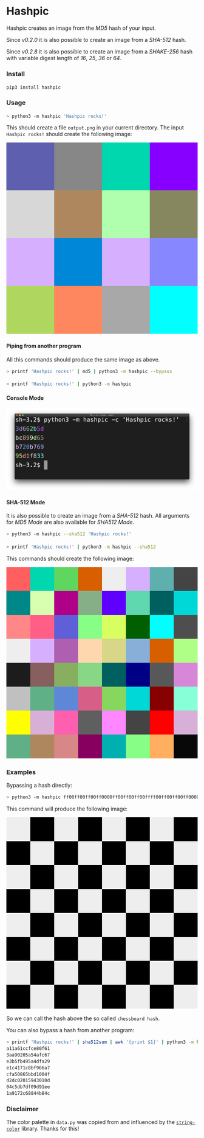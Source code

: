 # Hashpic

Hashpic creates an image from the *MD5* hash of your input.

Since _v0.2.0_ it is also possible to create an image from a *SHA-512* hash.

Since _v0.2.8_ it is also possible to create an image from a *SHAKE-256* hash with variable digest length of _16_, _25_, _36_ or _64_.

### Install

`pip3 install hashpic`

### Usage

```bash
> python3 -m hashpic 'Hashpic rocks!'
```

This should create a file `output.png` in your current directory. 
The input `Hashpic rocks!` should create the following image:

![hashpic image](./docs/rocks.png)

#### Piping from another program

All this commands should produce the same image as above.

```bash
> printf 'Hashpic rocks!' | md5 | python3 -m hashpic --bypass

> printf 'Hashpic rocks!' | python3 -m hashpic
```

#### Console Mode

![console](./docs/console.png)

#### SHA-512 Mode

It is also possible to create an image from a *SHA-512* hash. All arguments for *MD5 Mode* are also available for *SHA512 Mode*.

```bash
> python3 -m hashpic --sha512 'Hashpic rocks!'

> printf 'Hashpic rocks!' | python3 -m hashpic --sha512
```

This commands should create the following image:

![sha512 image](./docs/rocks_on_sha512.png)

### Examples

Bypassing a hash directly:

```bash
> python3 -m hashpic ff00ff00ff00ff0000ff00ff00ff00ffff00ff00ff00ff0000ff00ff00ff00ffff00ff00ff00ff0000ff00ff00ff00ffff00ff00ff00ff0000ff00ff00ff00ff --bypass --sha512
```

This command will produce the following image:

![bypassed](./docs/bypassed.png)

So we can call the hash above the so called `chessboard hash`.

You can also bypass a hash from another program:

```bash
> printf 'Hashpic rocks!' | sha512sum | awk '{print $1}' | python3 -m hashpic -c --sha512 --bypass
a11a61ccfce80f61
3aa90205a54afc67
e3b5fb495a4dfa29
e1c4171c8bf966a7
cfa50865bbd1004f
d2dc02015943010d
04c5db7df09d91ee
1a9172c68844b84c
```

### Disclaimer

The color palette in `data.py` was copied from and influenced by the [`string-color`](https://pypi.org/project/string-color/) library. 
Thanks for this!

